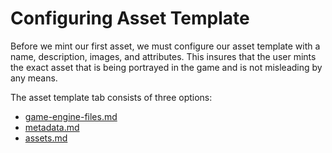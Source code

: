 # Configuring Asset Template

Before we mint our first asset, we must configure our asset template with a name, description, images, and attributes. This insures that the user mints the exact asset that is being portrayed in the game and is not misleading by any means.

The asset template tab consists of three options:

* [game-engine-files.md](game-engine-files.md "mention")
* [metadata.md](metadata.md "mention")
* [assets.md](assets.md "mention")
